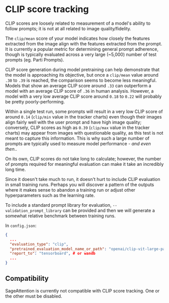 # CLIP score tracking

CLIP scores are loosely related to measurement of a model's ability to follow prompts; it is not at all related to image quality/fidelity.

The `clip/mean` score of your model indicates how closely the features extracted from the image align with the features extracted from the prompt. It is currently a popular metric for determining general prompt adherence, though is typically evaluated across a very large (~5,000) number of test prompts (eg. Parti Prompts).

CLIP score generation during model pretraining can help demonstrate that the model is approaching its objective, but once a `clip/mean` value around `.30` to `.39` is reached, the comparison seems to become less meaningful. Models that show an average CLIP score around `.33` can outperform a model with an average CLIP score of `.36` in human analysis. However, a model with a very low average CLIP score around `0.18` to `0.22` will probably be pretty poorly-performing.

Within a single test run, some prompts will result in a very low CLIP score of around `0.14` (`clip/min` value in the tracker charts) even though their images align fairly well with the user prompt and have high image quality; conversely, CLIP scores as high as `0.39` (`clip/max` value in the tracker charts) may appear from images with questionable quality, as this test is not meant to capture this information. This is why such a large number of prompts are typically used to measure model performance - _and even then_..

On its own, CLIP scores do not take long to calculate; however, the number of prompts required for meaningful evaluation can make it take an incredibly long time.

Since it doesn't take much to run, it doesn't hurt to include CLIP evaluation in small training runs. Perhaps you will discover a pattern of the outputs where it makes sense to abandon a training run or adjust other hyperparameters such as the learning rate.

To include a standard prompt library for evaluation, `--validation_prompt_library` can be provided and then we will generate a somewhat relative benchmark between training runs.

In `config.json`:

```json
{
  ...
  "evaluation_type": "clip",
  "pretrained_evaluation_model_name_or_path": "openai/clip-vit-large-patch14-336",
  "report_to": "tensorboard", # or wandb
  ...
}
```

## Compatibility

SageAttention is currently not compatible with CLIP score tracking. One or the other must be disabled.
